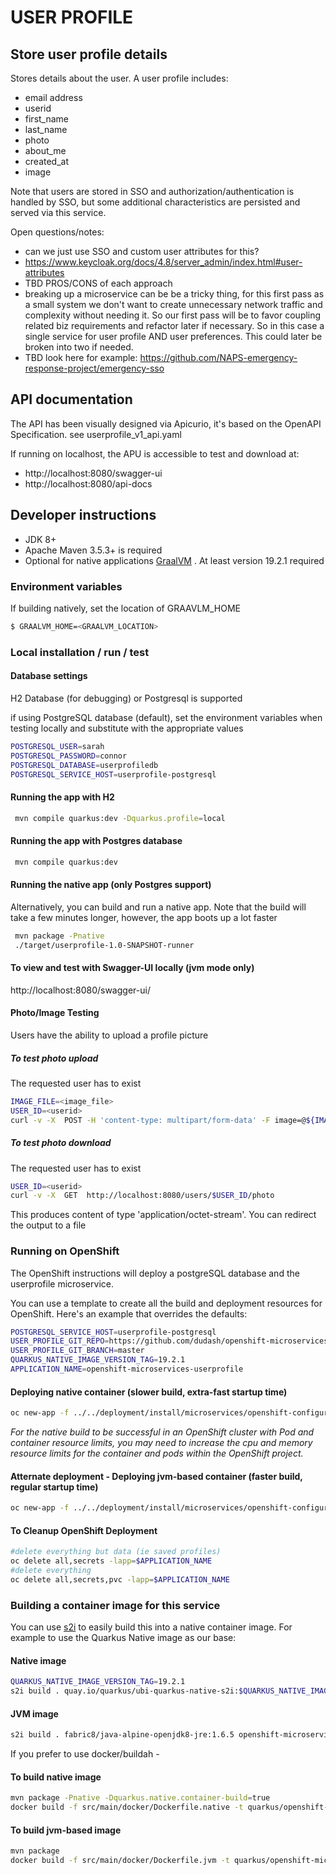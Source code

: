 # USER PROFILE
## Store user profile details
Stores details about the user. A user profile includes:
* email address
* userid
* first_name
* last_name
* photo
* about_me
* created_at
* image

Note that users are stored in SSO and authorization/authentication is handled by SSO, but some additional characteristics are persisted and served via this service.
 
Open questions/notes:
- can we just use SSO and custom user attributes for this?
- https://www.keycloak.org/docs/4.8/server_admin/index.html#user-attributes
- TBD PROS/CONS of each approach
- breaking up a microservice can be be a tricky thing, for this first pass as a small system we don't want to create unnecessary network traffic and complexity without needing it. So our first pass will be to favor coupling related biz requirements and refactor later if necessary. So in this case a single service for user profile AND user preferences. This could later be broken into two if needed.
- TBD look here for example: https://github.com/NAPS-emergency-response-project/emergency-sso
  

## API documentation
The API has been visually designed via Apicurio, it's based on the OpenAPI Specification. see userprofile_v1_api.yaml

If running on localhost, the APU is accessible to test and download at:

* http://localhost:8080/swagger-ui
* http://localhost:8080/api-docs

## Developer instructions
- JDK 8+
- Apache Maven 3.5.3+ is required
- Optional for native applications [GraalVM](https://www.graalvm.org/) . At least version 19.2.1 required


### Environment variables


If building natively, set the location of GRAAVLM_HOME
```bash
$ GRAALVM_HOME=<GRAALVM_LOCATION>
```

### Local installation / run / test

#### Database settings
 H2 Database (for debugging) or Postgresql is supported

 if using PostgreSQL database (default), set the environment variables when testing locally and substitute with the appropriate values

```bash
POSTGRESQL_USER=sarah
POSTGRESQL_PASSWORD=connor
POSTGRESQL_DATABASE=userprofiledb
POSTGRESQL_SERVICE_HOST=userprofile-postgresql
```

#### Running the app with H2
```bash
 mvn compile quarkus:dev -Dquarkus.profile=local
```

#### Running the app with Postgres database
```bash
 mvn compile quarkus:dev  
```

#### Running the native app (only Postgres support)
Alternatively, you can build and run a native app.
Note that the build will take a few minutes longer, however, the app boots up a lot faster

```bash
 mvn package -Pnative
 ./target/userprofile-1.0-SNAPSHOT-runner
```

#### To view and test with Swagger-UI locally (jvm mode only)
http://localhost:8080/swagger-ui/


#### Photo/Image Testing
Users have the ability to upload a profile picture 

##### To test photo upload
The requested user has to exist

```bash
IMAGE_FILE=<image_file>
USER_ID=<userid>
curl -v -X  POST -H 'content-type: multipart/form-data' -F image=@${IMAGE_FILE} http://localhost:8080/users/$USER_ID/photo
```
##### To test photo download
The requested user has to exist

```bash
USER_ID=<userid>
curl -v -X  GET  http://localhost:8080/users/$USER_ID/photo
```

This produces content of type 'application/octet-stream'. You can redirect the output to a file

### Running on OpenShift

The OpenShift instructions will deploy a postgreSQL database and the userprofile microservice.

You can use a template to create all the build and deployment resources for OpenShift. Here's an example that overrides the defaults:
```bash
POSTGRESQL_SERVICE_HOST=userprofile-postgresql
USER_PROFILE_GIT_REPO=https://github.com/dudash/openshift-microservices
USER_PROFILE_GIT_BRANCH=master 
QUARKUS_NATIVE_IMAGE_VERSION_TAG=19.2.1
APPLICATION_NAME=openshift-microservices-userprofile
```
#### Deploying native container (slower build, extra-fast startup time)
```bash
oc new-app -f ../../deployment/install/microservices/openshift-configuration/userprofile-fromsource.yaml -p QUARKUS_NATIVE_IMAGE_VERSION_TAG=${QUARKUS_NATIVE_IMAGE_VERSION_TAG} -p GIT_URI=${USER_PROFILE_GIT_REPO}  -p GIT_BRANCH=${USER_PROFILE_GIT_BRANCH} -p DATABASE_SERVICE_NAME=${POSTGRESQL_SERVICE_HOST} -p APPLICATION_NAME=$APPLICATION_NAME
```

*For the native build to be successful in an OpenShift cluster with Pod and container resource limits, you may need to increase the cpu and memory resource limits for the container and pods within the OpenShift project.*

#### Atternate deployment - Deploying jvm-based container (faster build, regular startup time)
```bash
oc new-app -f ../../deployment/install/microservices/openshift-configuration/userprofile-fromsource-jvm.yaml -p GIT_URI=${USER_PROFILE_GIT_REPO}  -p GIT_BRANCH=${USER_PROFILE_GIT_BRANCH} -p DATABASE_SERVICE_NAME=${POSTGRESQL_SERVICE_HOST}  -p APPLICATION_NAME=$APPLICATION_NAME
```

#### To Cleanup OpenShift Deployment
```bash
#delete everything but data (ie saved profiles)
oc delete all,secrets -lapp=$APPLICATION_NAME
#delete everything
oc delete all,secrets,pvc -lapp=$APPLICATION_NAME
```

### Building a container image for this service
You can use [s2i][4] to easily build this into a native container image. For example to use the Quarkus Native image as our base:

#### Native image
```bash
QUARKUS_NATIVE_IMAGE_VERSION_TAG=19.2.1
s2i build . quay.io/quarkus/ubi-quarkus-native-s2i:$QUARKUS_NATIVE_IMAGE_VERSION_TAG openshift-microservices-userprofile --loglevel 3
```

#### JVM image
```bash
s2i build . fabric8/java-alpine-openjdk8-jre:1.6.5 openshift-microservices-userprofile-jvm --loglevel 3
```

If you prefer to use docker/buildah -

#### To build native image  
```bash
mvn package -Pnative -Dquarkus.native.container-build=true
docker build -f src/main/docker/Dockerfile.native -t quarkus/openshift-microservices-userprofile .
```

#### To build jvm-based image  
```bash
mvn package
docker build -f src/main/docker/Dockerfile.jvm -t quarkus/openshift-microservices-userprofile-jvm .
```

[1]: https://access.redhat.com/documentation/en-us/red_hat_single_sign-on/7.3/
[2]: https://www.keycloak.org/docs/4.8/getting_started/index.html
[3]: https://www.graalvm.org/
[4]: https://github.com/openshift/source-to-image/releases
